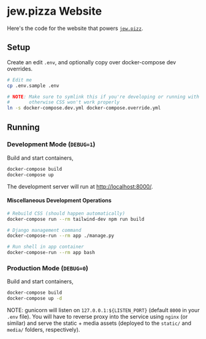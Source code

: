 # jew.pizza Website

Here's the code for the website that powers [`jew.pizz`](https://jew.pizza).


## Setup

Create an edit `.env`, and optionally copy over docker-compose dev overrides.

```bash
# Edit me
cp .env.sample .env

# NOTE: Make sure to symlink this if you're developing or running with DEBUG=1
#       otherwise CSS won't work properly
ln -s docker-compose.dev.yml docker-compose.override.yml
```

## Running

### Development Mode (`DEBUG=1`)

Build and start containers,

```bash
docker-compose build
docker-compose up
```

The development server will run at <http://localhost:8000/>.

#### Miscellaneous Development Operations

```bash
# Rebuild CSS (should happen automatically)
docker-compose run --rm tailwind-dev npm run build

# Django management command
docker-compose-run --rm app ./manage.py

# Run shell in app container
docker-compose-run --rm app bash
```


### Production Mode (`DEBUG=0`)

Build and start containers,

```bash
docker-compose build
docker-compose up -d
```

NOTE: gunicorn will listen on `127.0.0.1:${LISTEN_PORT}` (default `8000` in your `.env` file).
You will have to reverse proxy into the service using `nginx` (or similar) and serve the
static + media assets (deployed to the `static/` and `media/` folders, respectively).
